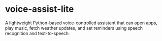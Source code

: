 # voice-assist-lite
A lightweight Python-based voice-controlled assistant that can open apps, play music, fetch weather updates, and set reminders using speech recognition and text-to-speech.
